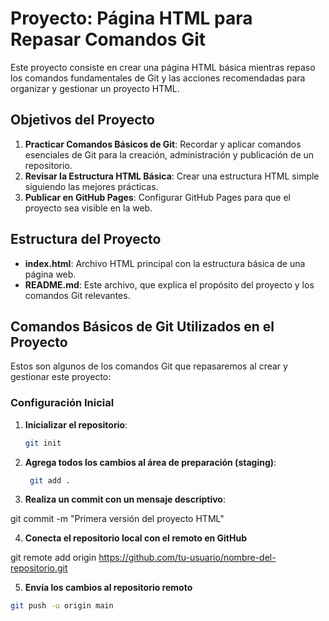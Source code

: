 # Proyecto: Página HTML para Repasar Comandos Git

Este proyecto consiste en crear una página HTML básica mientras repaso los comandos fundamentales de Git y las acciones recomendadas para organizar y gestionar un proyecto HTML.

## Objetivos del Proyecto

1. **Practicar Comandos Básicos de Git**: Recordar y aplicar comandos esenciales de Git para la creación, administración y publicación de un repositorio.
2. **Revisar la Estructura HTML Básica**: Crear una estructura HTML simple siguiendo las mejores prácticas.
3. **Publicar en GitHub Pages**: Configurar GitHub Pages para que el proyecto sea visible en la web.

## Estructura del Proyecto

- **index.html**: Archivo HTML principal con la estructura básica de una página web.
- **README.md**: Este archivo, que explica el propósito del proyecto y los comandos Git relevantes.

## Comandos Básicos de Git Utilizados en el Proyecto

Estos son algunos de los comandos Git que repasaremos al crear y gestionar este proyecto:

### Configuración Inicial

1. **Inicializar el repositorio**: 
   ```bash
   git init
2. **Agrega todos los cambios al área de preparación (staging)**:
   ```bash
    git add . 

 3. **Realiza un commit con un mensaje descriptivo**:

 git commit -m "Primera versión del proyecto HTML"

4.  **Conecta el repositorio local con el remoto en GitHub**

  git remote add origin https://github.com/tu-usuario/nombre-del-repositorio.git

5. **Envía los cambios al repositorio remoto**
  ```bash
git push -u origin main
